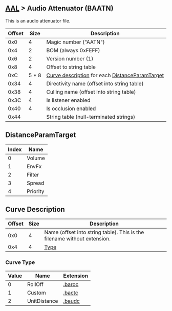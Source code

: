 ## [AAL](/formats.md#aal) > Audio Attenuator (BAATN)

This is an audio attenuator file.

| Offset | Size | Description |
| --- | --- | --- |
| 0x0 | 4 | Magic number ("AATN") |
| 0x4 | 2 | BOM (always 0xFEFF) |
| 0x6 | 2 | Version number (1) |
| 0x8 | 4 | Offset to string table |
| 0xC | 5 * 8 | [Curve description](#curve-description) for each [DistanceParamTarget](#distanceparamtarget) |
| 0x34 | 4 | Directivity name (offset into string table) |
| 0x38 | 4 | Culling name (offset into string table) |
| 0x3C | 4 | Is listener enabled |
| 0x40 | 4 | Is occlusion enabled |
| 0x44 | | String table (null-terminated strings) |

## DistanceParamTarget
| Index | Name |
| --- | --- |
| 0 | Volume |
| 1 | EnvFx |
| 2 | Filter |
| 3 | Spread |
| 4 | Priority |

## Curve Description
| Offset | Size | Description |
| --- | --- | --- |
| 0x0 | 4 | Name (offset into string table). This is the filename without extension. |
| 0x4 | 4 | [Type](#curve-type) |

### Curve Type
| Value | Name | Extension |
| --- | --- | --- |
| 0 | RollOff | [.baroc](./baroc.md) |
| 1 | Custom | [.bactc](./bactc.md) |
| 2 | UnitDistance | [.baudc](./baudc.md) |